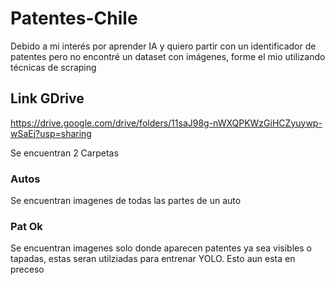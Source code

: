 # Patentes-Chile
Debido a mi interés por aprender IA y quiero partir con un identificador de patentes pero no encontré un dataset con imágenes, forme el mio utilizando técnicas de scraping

## Link GDrive
https://drive.google.com/drive/folders/11saJ98g-nWXQPKWzGiHCZyuywp-wSaEj?usp=sharing

Se encuentran 2 Carpetas

### Autos
Se encuentran imagenes de todas las partes de un auto

### Pat Ok
Se encuentran imagenes solo donde aparecen patentes ya sea visibles o tapadas, estas seran utilziadas para entrenar YOLO.
Esto aun esta en preceso
